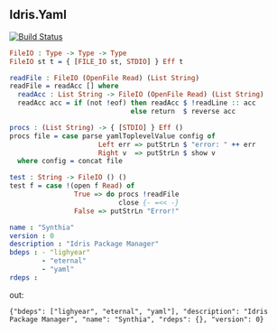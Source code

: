 Idris.Yaml
----------

[![Build Status](https://travis-ci.org/Heather/Idris.Yaml.png?branch=master)](https://travis-ci.org/Heather/Idris.Yaml)

``` idris
FileIO : Type -> Type -> Type
FileIO st t = { [FILE_IO st, STDIO] } Eff t

readFile : FileIO (OpenFile Read) (List String)
readFile = readAcc [] where
  readAcc : List String -> FileIO (OpenFile Read) (List String)
  readAcc acc = if (not !eof) then readAcc $ !readLine :: acc
                              else return  $ reverse acc

procs : (List String) -> { [STDIO] } Eff ()
procs file = case parse yamlToplevelValue config of
                      Left err => putStrLn $ "error: " ++ err
                      Right v  => putStrLn $ show v
  where config = concat file

test : String -> FileIO () ()
test f = case !(open f Read) of
                True => do procs !readFile
                           close {- =<< -}
                False => putStrLn "Error!"
```

``` yaml
name : "Synthia"
version : 0
description : "Idris Package Manager"
bdeps : - "lighyear"
        - "eternal"
        - "yaml"
rdeps :
```

out:

``` shell
{"bdeps": ["lighyear", "eternal", "yaml"], "description": "Idris Package Manager", "name": "Synthia", "rdeps": {}, "version": 0}
```
